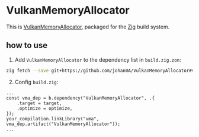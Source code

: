 # VulkanMemoryAllocator

This is [VulkanMemoryAllocator](https://gpuopen.com/vulkan-memory-allocator/),
packaged for the [Zig](https://ziglang.org/) build system.

## how to use

1. Add `VulkanMemoryAllocator` to the dependency list in `build.zig.zon`: 

```sh
zig fetch --save git+https://github.com/johan0A/VulkanMemoryAllocator#v3.3.0
```

2. Config `build.zig`:

```zig
...
const vma_dep = b.dependency("VulkanMemoryAllocator", .{
    .target = target,
    .optimize = optimize,
});
your_compilation.linkLibrary("vma", vma_dep.artifact("VulkanMemoryAllocator"));
...
```
